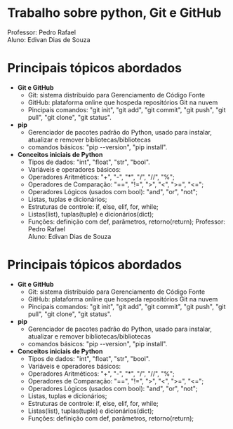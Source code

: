 # Trabalho sobre python, Git e GitHub

Professor: Pedro Rafael\
Aluno: Edivan Dias de Souza

# Principais tópicos abordados

- **Git e GitHub**
   - Git: sistema distribuído para Gerenciamento de Código Fonte
   - GitHub: plataforma online que hospeda repositórios Git na nuvem
   - Pincipais comandos: "git init", "git add", "git commit", "git push", "git pull", "git clone", "git status".
- **pip**
   - Gerenciador de pacotes padrão do Python, usado para instalar,
 atualizar e remover bibliotecas/bibliotecas
   - comandos básicos: "pip --version", "pip install".
- **Conceitos iniciais de Python**
   - Tipos de dados: "int", "float", "str", "bool".
   - Variáveis e operadores básicos:
   - Operadores Aritméticos: "+", "-", "*", "/", "//", "%";
   - Operadores de Comparação: "==", "!=", ">", "<", ">=", "<=";
   - Operadores Lógicos (usados com bool): "and", "or", "not";
   - Listas, tuplas e dicionários;
   - Estruturas de controle: if, else, elif, for, while;
   - Listas(list), tuplas(tuple) e dicionários(dict);
   - Funções: definição com def, parâmetros, retorno(return);
Professor: Pedro Rafael\
Aluno: Edivan Dias de Souza

# Principais tópicos abordados

- **Git e GitHub**
   - Git: sistema distribuído para Gerenciamento de Código Fonte
   - GitHub: plataforma online que hospeda repositórios Git na nuvem
   - Pincipais comandos: "git init", "git add", "git commit", "git push", "git pull", "git clone", "git status".
- **pip**
   - Gerenciador de pacotes padrão do Python, usado para instalar,
 atualizar e remover bibliotecas/bibliotecas
   - comandos básicos: "pip --version", "pip install".
- **Conceitos iniciais de Python**
   - Tipos de dados: "int", "float", "str", "bool".
   - Variáveis e operadores básicos:
   - Operadores Aritméticos: "+", "-", "*", "/", "//", "%";
   - Operadores de Comparação: "==", "!=", ">", "<", ">=", "<=";
   - Operadores Lógicos (usados com bool): "and", "or", "not";
   - Listas, tuplas e dicionários;
   - Estruturas de controle: if, else, elif, for, while;
   - Listas(list), tuplas(tuple) e dicionários(dict);
   - Funções: definição com def, parâmetros, retorno(return);